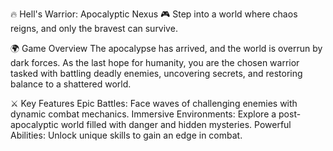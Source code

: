 🔥 Hell's Warrior: Apocalyptic Nexus 🎮
Step into a world where chaos reigns, and only the bravest can survive.

🌍 Game Overview
The apocalypse has arrived, and the world is overrun by dark forces. As the last hope for humanity, you are the chosen warrior tasked with battling deadly enemies, uncovering secrets, and restoring balance to a shattered world.

⚔️ Key Features
Epic Battles: Face waves of challenging enemies with dynamic combat mechanics.
Immersive Environments: Explore a post-apocalyptic world filled with danger and hidden mysteries.
Powerful Abilities: Unlock unique skills to gain an edge in combat. 
